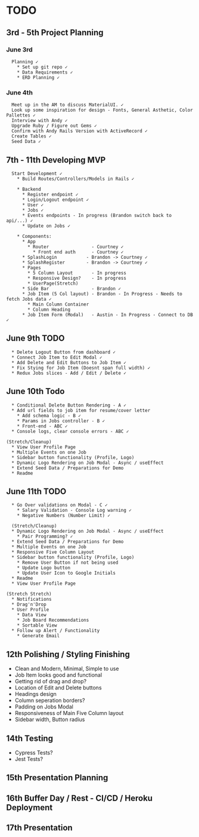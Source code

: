 # TODO

## 3rd - 5th Project Planning

### June 3rd

      Planning ✓
        * Set up git repo ✓
        * Data Requirements ✓
        * ERD Planning ✓

### June 4th

      Meet up in the AM to discuss MaterialUI. ✓
      Look up some inspiration for design - Fonts, General Asthetic, Color Pallettes ✓
      Interview with Andy ✓
      Upgrade Ruby / Figure out Gems ✓
      Confirm with Andy Rails Version with ActiveRecord ✓
      Create Tables ✓
      Seed Data ✓

## 7th - 11th Developing MVP

      Start Development ✓
        * Build Routes/Controllers/Models in Rails ✓

        * Backend
          * Register endpoint ✓
          * Login/Logout endpoint ✓
          * User ✓
          * Jobs ✓
          * Events endpoints - In progress (Brandon switch back to api/...) ✓
          * Update on Jobs ✓

        * Components:
          * App
            * Router                - Courtney ✓
              * Front end auth      - Courtney ✓
          * SplashLogin           - Brandon -> Courtney ✓
          * SplashRegister        - Brandon -> Courtney ✓
          * Pages
            * 5 Column Layout       - In progress
            * Responsive Design?    - In progress
            * UserPage(Stretch)
          * Side Bar                - Brandon ✓
          * Job Item (5 Col layout) - Brandon - In Progress - Needs to fetch Jobs data ✓
            * Main Column Container 
            * Column Heading
          * Job Item Form (Modal)   - Austin - In Progress - Connect to DB ✓

  ## June 9th TODO
      * Delete Logout Button from dashboard ✓
      * Connect Job Item to Edit Modal ✓
      * Add Delete and Edit Buttons to Job Item ✓
      * Fix Stying for Job Item (Doesnt span full width) ✓
      * Redux Jobs slices - Add / Edit / Delete ✓

  ## June 10th Todo
      * Conditional Delete Button Rendering - A ✓
      * Add url fields to job item for resume/cover letter
        * Add schema logic - B ✓
        * Params in Jobs controller - B ✓
        * Front-end - ABC ✓
      * Console logs, clear console errors - ABC ✓

    (Stretch/Cleanup)
      * View User Profile Page
      * Multiple Events on one Job
      * Sidebar button functionality (Profile, Logo)
      * Dynamic Logo Rendering on Job Modal - Async / useEffect
      * Extend Seed Data / Preparations for Demo
      * Readme

  
  ## June 11th TODO
      * Go Over validations on Modal - C ✓
        * Salary Validation - Console Log warning ✓
        * Negative Numbers (Number Limit) ✓

      (Stretch/Cleanup)
      * Dynamic Logo Rendering on Job Modal - Async / useEffect
        * Pair Programming? ✓
      * Extend Seed Data / Preparations for Demo
      * Multiple Events on one Job
      * Responsive Five Column Layout
      * Sidebar button functionality (Profile, Logo)
        * Remove User Button if not being used
        * Update Logo button
        * Update User Icon to Google Initials
      * Readme
      * View User Profile Page

    (Stretch Stretch)
      * Notifications
      * Drag'n'Drop
      * User Profile
        * Data View
        * Job Board Recommendations
        * Sortable View
      * Follow up Alert / Functionality
        * Generate Email

## 12th Polishing / Styling Finishing
  * Clean and Modern, Minimal, Simple to use
  * Job Item looks good and functional
  * Getting rid of drag and drop?
  * Location of Edit and Delete buttons
  * Headings design
  * Column seperation borders?
  * Padding on Jobs Modal
  * Responsiveness of Main Five Column layout
  * Sidebar width, Button radius

## 14th Testing
  * Cypress Tests?
  * Jest Tests?

## 15th Presentation Planning

## 16th Buffer Day / Rest - CI/CD / Heroku Deployment

## 17th Presentation

